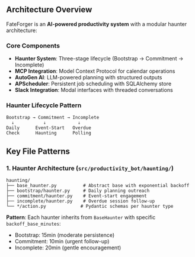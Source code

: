 
## Architecture Overview

FateForger is an **AI-powered productivity system** with a modular haunter architecture:

### Core Components
- **Haunter System**: Three-stage lifecycle (Bootstrap → Commitment → Incomplete)
- **MCP Integration**: Model Context Protocol for calendar operations 
- **AutoGen AI**: LLM-powered planning with structured outputs
- **APScheduler**: Persistent job scheduling with SQLAlchemy store
- **Slack Integration**: Modal interfaces with threaded conversations

### Haunter Lifecycle Pattern
```
Bootstrap → Commitment → Incomplete
  ↓           ↓            ↓
Daily      Event-Start   Overdue
Check      Haunting      Polling
```

## Key File Patterns

### 1. Haunter Architecture (`src/productivity_bot/haunting/`)
```
haunting/
├── base_haunter.py          # Abstract base with exponential backoff
├── bootstrap/haunter.py     # Daily planning outreach
├── commitment/haunter.py    # Event-start engagement  
├── incomplete/haunter.py    # Overdue session follow-up
└── */action.py             # Pydantic schemas per haunter type
```

**Pattern**: Each haunter inherits from `BaseHaunter` with specific `backoff_base_minutes`:
- Bootstrap: 15min (moderate persistence)
- Commitment: 10min (urgent follow-up)
- Incomplete: 20min (gentle encouragement)
